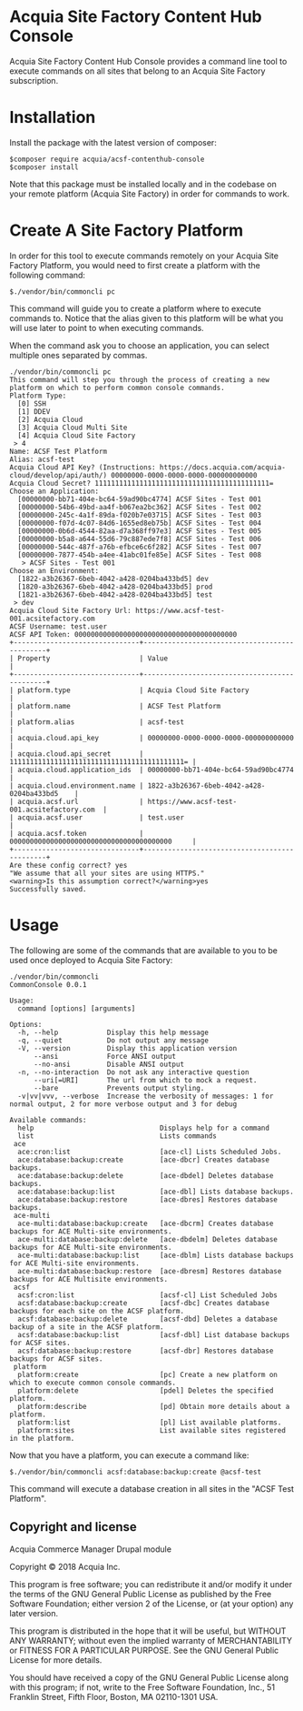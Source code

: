 # Acquia Site Factory Content Hub Console
Acquia Site Factory Content Hub Console provides a command line tool to execute commands on all sites that belong to an Acquia
Site Factory subscription. 

# Installation
Install the package with the latest version of composer:

    $composer require acquia/acsf-contenthub-console
    $composer install

Note that this package must be installed locally and in the codebase on your remote platform (Acquia Site Factory) in 
order for commands to work.

# Create A Site Factory Platform

In order for this tool to execute commands remotely on your Acquia Site Factory Platform, you would need to first create a 
platform with the following command:

    $./vendor/bin/commoncli pc
    
This command will guide you to create a platform where to execute commands to. Notice that the alias given to this 
platform will be what you will use later to point to when executing commands.

When the command ask you to choose an application, you can select multiple ones separated by commas.    
    
    ./vendor/bin/commoncli pc
    This command will step you through the process of creating a new platform on which to perform common console commands.
    Platform Type:
      [0] SSH
      [1] DDEV
      [2] Acquia Cloud
      [3] Acquia Cloud Multi Site
      [4] Acquia Cloud Site Factory
     > 4
    Name: ACSF Test Platform
    Alias: acsf-test
    Acquia Cloud API Key? (Instructions: https://docs.acquia.com/acquia-cloud/develop/api/auth/) 00000000-0000-0000-0000-000000000000
    Acquia Cloud Secret? 1111111111111111111111111111111111111111111=
    Choose an Application:
      [00000000-bb71-404e-bc64-59ad90bc4774] ACSF Sites - Test 001
      [00000000-54b6-49bd-aa4f-b067ea2bc362] ACSF Sites - Test 002
      [00000000-245c-4a1f-89da-f020b7e03715] ACSF Sites - Test 003
      [00000000-f07d-4c07-84d6-1655ed8eb75b] ACSF Sites - Test 004
      [00000000-0b6d-4544-82aa-d7a368ff97e3] ACSF Sites - Test 005
      [00000000-b5a8-a644-55d6-79c887ede7f8] ACSF Sites - Test 006
      [00000000-544c-487f-a76b-efbce6c6f282] ACSF Sites - Test 007
      [00000000-7877-454b-a4ee-41abc01fe85e] ACSF Sites - Test 008
       > ACSF Sites - Test 001
    Choose an Environment:
      [1822-a3b26367-6beb-4042-a428-0204ba433bd5] dev
      [1820-a3b26367-6beb-4042-a428-0204ba433bd5] prod
      [1821-a3b26367-6beb-4042-a428-0204ba433bd5] test
     > dev
    Acquia Cloud Site Factory Url: https://www.acsf-test-001.acsitefactory.com
    ACSF Username: test.user
    ACSF API Token: 0000000000000000000000000000000000000000
    +-------------------------------+----------------------------------------------+
    | Property                      | Value                                        |
    +-------------------------------+----------------------------------------------+
    | platform.type                 | Acquia Cloud Site Factory                    |
    | platform.name                 | ACSF Test Platform                           |
    | platform.alias                | acsf-test                                    |
    | acquia.cloud.api_key          | 00000000-0000-0000-0000-000000000000         |
    | acquia.cloud.api_secret       | 1111111111111111111111111111111111111111111= |
    | acquia.cloud.application_ids  | 00000000-bb71-404e-bc64-59ad90bc4774         |
    | acquia.cloud.environment.name | 1822-a3b26367-6beb-4042-a428-0204ba433bd5    |
    | acquia.acsf.url               | https://www.acsf-test-001.acsitefactory.com  |
    | acquia.acsf.user              | test.user                            |
    | acquia.acsf.token             | 0000000000000000000000000000000000000000     |
    +-------------------------------+----------------------------------------------+
    Are these config correct? yes
    "We assume that all your sites are using HTTPS."
    <warning>Is this assumption correct?</warning>yes
    Successfully saved.

    
# Usage
The following are some of the commands that are available to you to be used once deployed to Acquia Site Factory:

    ./vendor/bin/commoncli 
    CommonConsole 0.0.1
    
    Usage:
      command [options] [arguments]
    
    Options:
      -h, --help            Display this help message
      -q, --quiet           Do not output any message
      -V, --version         Display this application version
          --ansi            Force ANSI output
          --no-ansi         Disable ANSI output
      -n, --no-interaction  Do not ask any interactive question
          --uri[=URI]       The url from which to mock a request.
          --bare            Prevents output styling.
      -v|vv|vvv, --verbose  Increase the verbosity of messages: 1 for normal output, 2 for more verbose output and 3 for debug
    
    Available commands:
      help                               Displays help for a command
      list                               Lists commands
     ace
      ace:cron:list                      [ace-cl] Lists Scheduled Jobs.
      ace:database:backup:create         [ace-dbcr] Creates database backups.
      ace:database:backup:delete         [ace-dbdel] Deletes database backups.
      ace:database:backup:list           [ace-dbl] Lists database backups.
      ace:database:backup:restore        [ace-dbres] Restores database backups.
     ace-multi
      ace-multi:database:backup:create   [ace-dbcrm] Creates database backups for ACE Multi-site environments.
      ace-multi:database:backup:delete   [ace-dbdelm] Deletes database backups for ACE Multi-site environments.
      ace-multi:database:backup:list     [ace-dblm] Lists database backups for ACE Multi-site environments.
      ace-multi:database:backup:restore  [ace-dbresm] Restores database backups for ACE Multisite environments.
     acsf
      acsf:cron:list                     [acsf-cl] List Scheduled Jobs
      acsf:database:backup:create        [acsf-dbc] Creates database backups for each site on the ACSF platform.
      acsf:database:backup:delete        [acsf-dbd] Deletes a database backup of a site in the ACSF platform.
      acsf:database:backup:list          [acsf-dbl] List database backups for ACSF sites.
      acsf:database:backup:restore       [acsf-dbr] Restores database backups for ACSF sites.
     platform
      platform:create                    [pc] Create a new platform on which to execute common console commands.
      platform:delete                    [pdel] Deletes the specified platform.
      platform:describe                  [pd] Obtain more details about a platform.
      platform:list                      [pl] List available platforms.
      platform:sites                     List available sites registered in the platform.

Now that you have a platform, you can execute a command like:

    $./vendor/bin/commoncli acsf:database:backup:create @acsf-test
   
This command will execute a database creation in all sites in the "ACSF Test Platform". 

## Copyright and license

Acquia Commerce Manager Drupal module

Copyright &copy; 2018 Acquia Inc.

This program is free software; you can redistribute it and/or modify
it under the terms of the GNU General Public License as published by
the Free Software Foundation; either version 2 of the License, or
(at your option) any later version.

This program is distributed in the hope that it will be useful,
but WITHOUT ANY WARRANTY; without even the implied warranty of
MERCHANTABILITY or FITNESS FOR A PARTICULAR PURPOSE.  See the
GNU General Public License for more details.

You should have received a copy of the GNU General Public License along
with this program; if not, write to the Free Software Foundation, Inc.,
51 Franklin Street, Fifth Floor, Boston, MA 02110-1301 USA.
